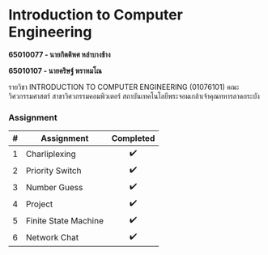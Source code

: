 # Introduction to Computer Engineering

**65010077 - นายกิตติพศ หลำบางช้าง**

**65010107 - นายคริษฐ์ พราหมโณ**

รายวิชา INTRODUCTION TO COMPUTER ENGINEERING (01076101) คณะวิศวกรรมศาสตร์ สาขาวิศวกรรมคอมพิวเตอร์ สถาบันเทคโนโลยีพระจอมเกล้าเจ้าคุณทหารลาดกระบัง

### Assignment

| \#  | Assignment           | Completed |
| :-: | -------------------- | :-------: |
|  1  | Charliplexing        |    ✔️     |
|  2  | Priority Switch      |    ✔️     |
|  3  | Number Guess         |    ✔️     |
|  4  | Project              |    ✔️     |
|  5  | Finite State Machine |    ✔️     |
|  6  | Network Chat         |    ✔️     |
